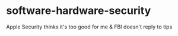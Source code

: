 # software-hardware-security
Apple Security thinks it's too good for me &amp; FBI doesn't reply to tips
